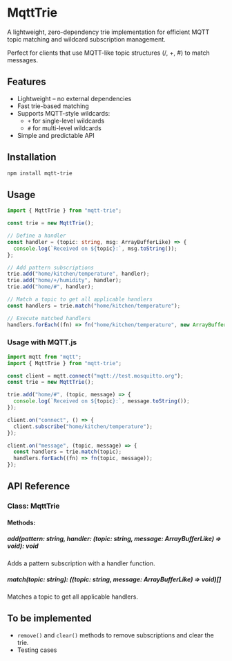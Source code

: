 # MqttTrie

A lightweight, zero-dependency trie implementation for efficient MQTT topic matching and wildcard subscription management.

Perfect for clients that use MQTT-like topic structures (/, +, #) to match messages.

## Features

- Lightweight – no external dependencies
- Fast trie-based matching
- Supports MQTT-style wildcards:
  - `+` for single-level wildcards
  - `#` for multi-level wildcards
- Simple and predictable API

## Installation

```bash
npm install mqtt-trie
```

## Usage

```ts
import { MqttTrie } from "mqtt-trie";

const trie = new MqttTrie();

// Define a handler
const handler = (topic: string, msg: ArrayBufferLike) => {
  console.log(`Received on ${topic}:`, msg.toString());
};

// Add pattern subscriptions
trie.add("home/kitchen/temperature", handler);
trie.add("home/+/humidity", handler);
trie.add("home/#", handler);

// Match a topic to get all applicable handlers
const handlers = trie.match("home/kitchen/temperature");

// Execute matched handlers
handlers.forEach((fn) => fn("home/kitchen/temperature", new ArrayBuffer(8)));
```

### Usage with MQTT.js

```ts
import mqtt from "mqtt";
import { MqttTrie } from "mqtt-trie";

const client = mqtt.connect("mqtt://test.mosquitto.org");
const trie = new MqttTrie();

trie.add("home/#", (topic, message) => {
  console.log(`Received on ${topic}:`, message.toString());
});

client.on("connect", () => {
  client.subscribe("home/kitchen/temperature");
});

client.on("message", (topic, message) => {
  const handlers = trie.match(topic);
  handlers.forEach((fn) => fn(topic, message));
});
```

## API Reference

### Class: MqttTrie

#### Methods:

##### add(pattern: string, handler: (topic: string, message: ArrayBufferLike) => void): void

Adds a pattern subscription with a handler function.

##### match(topic: string): ((topic: string, message: ArrayBufferLike) => void)[]

Matches a topic to get all applicable handlers.

## To be implemented

- `remove()` and `clear()` methods to remove subscriptions and clear the trie.
- Testing cases
